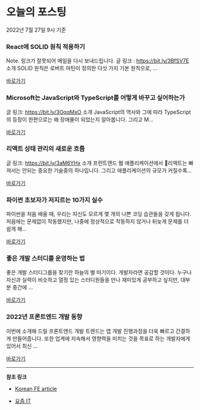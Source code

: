 # 오늘의 포스팅 
2022년 7월 27일 9시 기준 

###  React에 SOLID 원칙 적용하기 

 Note. 링크가 잘못되어 메일을 다시 보내드립니다. 글 링크 : https://bit.ly/3BfSV7E 소개 SOLID 원칙은 로버트 마틴이 정의한 다섯 가지 기본 원칙으로, ... 

 [바로가기](https://kofearticle.substack.com/p/korean-fe-article-react-solid-) 

###  Microsoft는 JavaScript와 TypeScript를 어떻게 바꾸고 싶어하는가 

 글 링크: https://bit.ly/3OqqMxO 소개 JavaScript의 역사와 그에 따라 TypeScript의 등장이 한편으로는 왜 장애물이 되었는지 알아봅니다. 그리고 M... 

 [바로가기](https://kofearticle.substack.com/p/korean-fe-article-microsoft-javascript) 

###  리액트 상태 관리의 새로운 흐름 

 글 링크: https://bit.ly/3aM6YHx 소개 프런트엔드 웹 애플리케이션에서 리액트는 빠져서는 안되는 중요한 기술중의 하나입니다. 그리고 애플리케이션의 규모가 커질수록... 

 [바로가기](https://kofearticle.substack.com/p/korean-fe-article--2ec) 

### 파이썬 초보자가 저지르는 10가지 실수 

 파이썬을 처음 배울 때, 우리는 자신도 모르게 몇 개의 나쁜 코딩 습관들을 갖게 됩니다. 처음에는 문제없이 작동했지만, 나중에 정상적으로 작동하지 않거나 뒤늦게 문제를 더 쉽게 해... 

 [바로가기](https://yozm.wishket.com/magazine/detail/1605/) 

### 좋은 개발 스터디를 운영하는 법 

 좋은 개발 스터디그룹을 찾기란 하늘의 별 따기이다. 개발자라면 공감할 것이다. 누구나 자신과 실력이 비슷하고 열정 있는 스터디원들을 만나 재미있게 공부하고 싶지만, 대부분 중간에 ... 

 [바로가기](https://yozm.wishket.com/magazine/detail/1593/) 

### 2022년 프론트엔드 개발 동향 

 이번에 소개해 드릴 프론트엔드 개발 트렌드는 앱 개발 진행과정을 더욱 빠르고 간결하게 만들어줍니다. 또한 업계에 지속해서 영향력을 미치는 것을 목표로 하는 개발자에게 있어서 최신 ... 

 [바로가기](https://yozm.wishket.com/magazine/detail/1590/) 

---

**참조 링크**

- [Korean FE article](https://kofearticle.substack.com) 

- [요즘 IT](https://yozm.wishket.com/magazine) 

